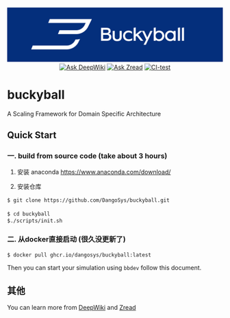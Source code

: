 <p align="center">
    <img src="docs/img/buckyball.png" width = "100%" height = "70%">
</p>

<div align="center" style="margin-top: -10pt;">

[![Ask DeepWiki](https://deepwiki.com/badge.svg)](https://deepwiki.com/DangoSys/buckyball)
[![Ask Zread](https://img.shields.io/badge/Ask_Zread-8A2BE2)](https://zread.ai/DangoSys/buckyball)
[![CI-test](https://github.com/DangoSys/buckybal/actions/workflows/github_actions.yml/badge.svg)](https://github.com/DangoSys/buckybal/actions/workflows/github_actions.yml)

</div>

# buckyball

A Scaling Framework for Domain Specific Architecture

## Quick Start

### 一. build from source code (take about 3 hours) 

1. 安装 anaconda
https://www.anaconda.com/download/

2. 安装仓库
```
$ git clone https://github.com/DangoSys/buckyball.git

$ cd buckyball
$./scripts/init.sh
```

### 二. 从docker直接启动 (很久没更新了)

```
$ docker pull ghcr.io/dangosys/buckyball:latest
```

Then you can start your simulation using ``bbdev`` follow this document.

## 其他

You can learn more from [DeepWiki](https://deepwiki.com/DangoSys/buckyball) and [Zread](https://zread.ai/DangoSys/buckyball)
